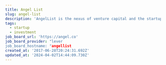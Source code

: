 ```yaml
---
title: Angel List
slug: angel-list
description: 'AngelList is the nexus of venture capital and the startup community.'
tags:
  - startup
  - investment
job_board_url: 'https://angel.co'
job_board_provider: "lever
job_board_hostname: "angellist
created_at: '2017-06-28T20:24:31.692Z'
updated_at: '2024-04-02T14:44:09.730Z'
---
```

